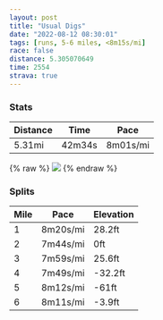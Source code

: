 ```yaml
---
layout: post
title: "Usual Digs"
date: "2022-08-12 08:30:01"
tags: [runs, 5-6 miles, <8m15s/mi]
race: false
distance: 5.305070649
time: 2554
strava: true
---
```


### Stats

| Distance | Time | Pace |
|----------|------|------|
|5.31mi|42m34s|8m01s/mi|

{% raw %}
<img src='https://maps.googleapis.com/maps/api/staticmap?maptype=roadmap&path=enc:cbwwFrisbMRy@HIXg@VsAIOe@IECGm@K[cAo@SEa@Ws@k@GIAMNET_@XwAJUPk@`@iAVWBG@iAHOEq@BGBA@GMs@EImAwAMa@MSGASHWq@IGE?EGIES[MGy@q@q@_@GUKOE[YQ_@Ew@c@w@Wg@Ua@k@ESGGICk@XWOO]AQCA?GMQm@_@GOSKGG@Ce@e@]Uw@Yg@K[Mu@c@YW_B_Aq@]Y[O]m@Mi@WUSEK@CMS[QeEcBCBU@@IEWWc@s@o@c@]e@g@yAM_@]KAGDUFCCD_@COaBkAQKEEMe@mAo@w@m@QG_@Uw@SIASHMESc@?g@CYs@o@IKQs@Ag@Iw@M_@E}@DIB]P]b@Yb@a@Fq@OsAK_@Jk@NYv@cATc@f@}ALkAAy@Oe@i@{@[SSC_@OcB{@g@Q}@k@e@U{@u@UYw@cAYi@Kk@Gi@?g@xAeF@cBOq@[a@Wi@a@e@YQqAa@WKc@WUUwAgDGWMYYa@s@o@gA[QCa@M_AOa@@cAd@_@L}@@e@Iy@g@kA_AW[i@w@e@kBc@m@UM{@Im@Ji@Aa@O]Qu@Ue@Es@Kg@MaA_@_Ai@g@Qs@i@MKo@{@g@aA}@sAeB}@sAa@o@]}@s@iAoAo@}AIo@GoAKa@Am@Bc@Hi@LeA?q@]eBm@m@k@UUWq@_@oAaAeAk@YKc@Y[U]_@mEiCoCoBe@We@a@iAs@QQYIi@Uc@Ie@A_BFg@ASAeAWk@Ag@@i@PeAdAa@Le@?]C{@YmAu@}AmAsA_B[i@}@mA[g@Y[a@Wg@Ag@B}@Ls@AcDc@w@M[Ko@e@Ya@c@u@w@_CIKWOg@A[LU^Eb@B^Jl@Th@f@r@N`@H`AAXGVUb@STMDO@e@Gy@]Uc@i@m@w@cAy@g@uA[c@S[CyA?OKSWAIXmA@a@H[b@o@FgA_@oAFa@AKSYMAq@]CM\gAJqAPi@T_Af@s@HS@yAFs@Ks@^QFWL[VYTQv@gAPKVi@f@qBBe@Hq@PaAFaCn@sBd@_@L_@|AkBTq@Py@Ve@AGTeAp@}AJ_@f@oAPm@Xo@P_B&key=AIzaSyC1MId7bFpkLXNAaYhBSTb8jLyiSqzbDtM&size=800x800&markers=color:yellow|label:S|40.7557,-73.99594&markers=color:green|label:F|40.79458000000005,-73.94153999999989'>
{% endraw %}

### Splits

| Mile | Pace | Elevation |
|------|------|-----------|
|1|8m20s/mi|28.2ft|
|2|7m44s/mi|0ft|
|3|7m59s/mi|25.6ft|
|4|7m49s/mi|-32.2ft|
|5|8m12s/mi|-61ft|
|6|8m11s/mi|-3.9ft|
